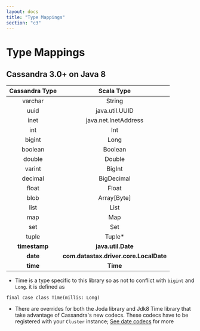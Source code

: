 ```yaml
---
layout: docs
title: "Type Mappings"
section: "c3"
---
```


# Type Mappings

## Cassandra 3.0+ on Java 8

| Cassandra Type |             Scala Type                 |
|:--------------:|:--------------------------------------:|
| varchar        | String                                 |
| uuid           | java.util.UUID                         |
| inet           | java.net.InetAddress                   |
| int            | Int                                    |
| bigint         | Long                                   |
| boolean        | Boolean                                |
| double         | Double                                 |
| varint         | BigInt                                 |
| decimal        | BigDecimal                             |
| float          | Float                                  |
| blob           | Array[Byte]                            |
| list           | List                                   |
| map            | Map                                    |
| set            | Set                                    |
| tuple          | Tuple*
| **timestamp**  | **java.util.Date**                     |
| **date**       | **com.datastax.driver.core.LocalDate** |
| **time**       | **Time**                               |

* Time is a type specific to this library so as not to conflict with `bigint` and `Long`. it is defined as
  
```tut:silent
final case class Time(millis: Long)
```

* There are overrides for both the Joda library and Jdk8 Time library that take advantage of Cassandra's new codecs. 
These codecs have to be registered with your `Cluster` instance; [See date codecs](/30/date-codecs.html) for more
